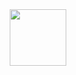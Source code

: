 <div id="header" align="center">
  <img src="https://github.com/user-attachments/assets/f48e04e1-582e-4bcb-b821-9e26b77a9b3e" width="100"/>
</div>

